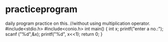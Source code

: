 # practiceprogram
daily program practice on this.
//without using multiplication operator.
#include<stdio.h>
#include<conio.h>
int main()
{
int x;
printf("enter a no.:");
scanf ("%d",&x);
printf("%d", x<<1);
return 0;
}
